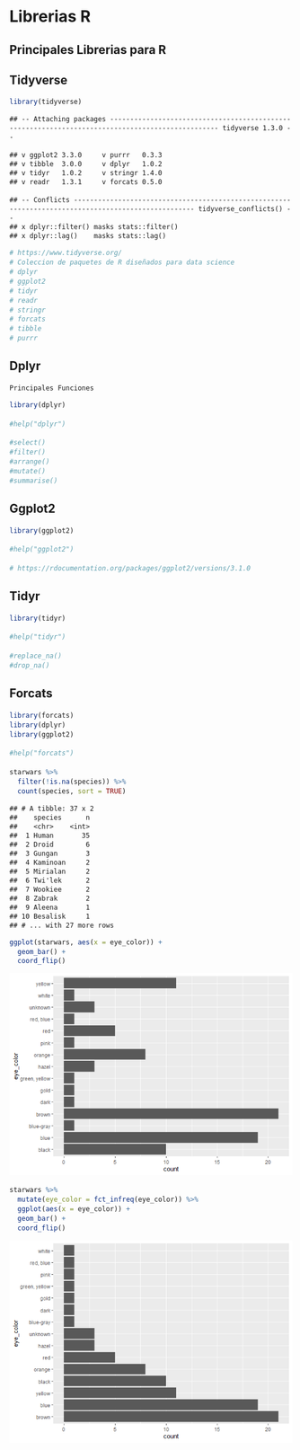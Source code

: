 Librerias R
================

## Principales Librerias para R

## Tidyverse

``` r
library(tidyverse)
```

    ## -- Attaching packages ------------------------------------------------------------------------------------------------- tidyverse 1.3.0 --

    ## v ggplot2 3.3.0     v purrr   0.3.3
    ## v tibble  3.0.0     v dplyr   1.0.2
    ## v tidyr   1.0.2     v stringr 1.4.0
    ## v readr   1.3.1     v forcats 0.5.0

    ## -- Conflicts ---------------------------------------------------------------------------------------------------- tidyverse_conflicts() --
    ## x dplyr::filter() masks stats::filter()
    ## x dplyr::lag()    masks stats::lag()

``` r
# https://www.tidyverse.org/
# Coleccion de paquetes de R diseñados para data science
# dplyr
# ggplot2
# tidyr
# readr
# stringr
# forcats
# tibble
# purrr
```

## Dplyr

    Principales Funciones 

``` r
library(dplyr)

#help("dplyr")

#select()
#filter()
#arrange()
#mutate()
#summarise()
```

## Ggplot2

``` r
library(ggplot2)

#help("ggplot2")

# https://rdocumentation.org/packages/ggplot2/versions/3.1.0
```

## Tidyr

``` r
library(tidyr)

#help("tidyr")

#replace_na()
#drop_na()
```

## Forcats

``` r
library(forcats)
library(dplyr)
library(ggplot2)

#help("forcats")

starwars %>% 
  filter(!is.na(species)) %>%
  count(species, sort = TRUE)
```

    ## # A tibble: 37 x 2
    ##    species      n
    ##    <chr>    <int>
    ##  1 Human       35
    ##  2 Droid        6
    ##  3 Gungan       3
    ##  4 Kaminoan     2
    ##  5 Mirialan     2
    ##  6 Twi'lek      2
    ##  7 Wookiee      2
    ##  8 Zabrak       2
    ##  9 Aleena       1
    ## 10 Besalisk     1
    ## # ... with 27 more rows

``` r
ggplot(starwars, aes(x = eye_color)) + 
  geom_bar() + 
  coord_flip()
```

![](LibreriasR_files/figure-gfm/unnamed-chunk-1-1.png)<!-- -->

``` r
starwars %>%
  mutate(eye_color = fct_infreq(eye_color)) %>%
  ggplot(aes(x = eye_color)) + 
  geom_bar() + 
  coord_flip()
```

![](LibreriasR_files/figure-gfm/unnamed-chunk-1-2.png)<!-- -->
